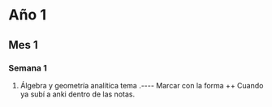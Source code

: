 # Año 1 
## Mes 1 
### Semana 1 
1. Álgebra y geometría analítica tema .---- Marcar con la forma ++ Cuando ya subí a anki dentro de las notas. 